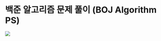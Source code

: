 # 백준 알고리즘 문제 풀이 (BOJ Algorithm PS)

<img src = "https://user-images.githubusercontent.com/58673491/188276507-4327a1ec-f3cb-4c2f-a025-871ef9f9ad6c.png"/>